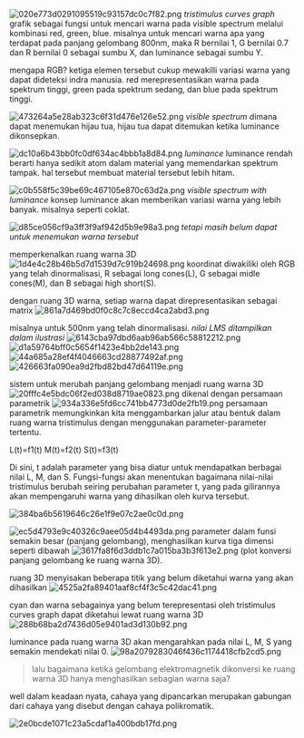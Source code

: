 ![020e773d0291095519c93157dc0c7f82.png](../../../_resources/020e773d0291095519c93157dc0c7f82.png)
*tristimulus curves graph*
grafik sebagai fungsi untuk mencari warna pada visible spectrum melalui kombinasi red, green, blue. misalnya untuk mencari warna apa yang terdapat pada panjang gelombang 800nm, maka R bernilai 1, G bernilai 0.7 dan R bernilai 0 sebagai sumbu X, dan luminance sebagai sumbu Y. 

mengapa RGB?
ketiga elemen tersebut cukup mewakilli variasi warna yang dapat dideteksi indra manusia. red merepresentasikan warna pada spektrum tinggi, green pada spektrum sedang, dan blue pada spektrum tinggi. 

![473264a5e28ab323c6f31d476e126e52.png](../../../_resources/473264a5e28ab323c6f31d476e126e52.png)
*visible spectrum*
dimana dapat menemukan hijau tua, hijau tua dapat ditemukan ketika luminance dikonsepkan. 

![dc10a6b43bb0fc0df634ac4bbb1a8d84.png](../../../_resources/dc10a6b43bb0fc0df634ac4bbb1a8d84.png)
*luminance*
luminance rendah berarti hanya sedikit atom dalam material yang memendarkan spektrum tampak. hal tersebut membuat material tersebut lebih hitam. 

![c0b558f5c39be69c467105e870c63d2a.png](../../../_resources/c0b558f5c39be69c467105e870c63d2a.png)
*visible spectrum with luminance*
konsep luminance akan memberikan variasi warna yang lebih banyak. misalnya seperti coklat. 

![d85ce056cf9a3ff3f9af942d5b9e98a3.png](../../../_resources/d85ce056cf9a3ff3f9af942d5b9e98a3.png)
*tetapi masih belum dapat untuk menemukan warna tersebut*

memperkenalkan ruang warna 3D
![1d4e4c28b46b5d7d1539d7c919b24698.png](../../../_resources/1d4e4c28b46b5d7d1539d7c919b24698.png)
koordinat diwakiliki oleh RGB yang telah dinormalisasi, R sebagai long cones(L), G sebagai midle cones(M), dan B sebagai high short(S).

dengan ruang 3D warna, setiap warna dapat direpresentasikan sebagai matrix
![861a7d469bd0f0c8c7c8eccd4ca2abd3.png](../../../_resources/861a7d469bd0f0c8c7c8eccd4ca2abd3.png)

misalnya untuk 500nm yang telah dinormalisasi. *nilai LMS ditampilkan dalam ilustrasi*
![6143cba97dbd6aab96ab566c58812212.png](../../../_resources/6143cba97dbd6aab96ab566c58812212.png)
![d1a59764bff0c5654f1423e4bb2de143.png](../../../_resources/d1a59764bff0c5654f1423e4bb2de143.png)
![44a685a28ef4f4046663cd28877492af.png](../../../_resources/44a685a28ef4f4046663cd28877492af.png)
![426663fa090ea9d2fbd82bd47d64119e.png](../../../_resources/426663fa090ea9d2fbd82bd47d64119e.png)

sistem untuk merubah panjang gelombang menjadi ruang warna 3D
![20fffc4e5bdc06f2ed038d8719ae0823.png](../../../_resources/20fffc4e5bdc06f2ed038d8719ae0823.png)
dikenal dengan persamaan parametrik
![934a336e5fd6cc741bb4773d0de2fb19.png](../../../_resources/934a336e5fd6cc741bb4773d0de2fb19.png)
persamaan parametrik memungkinkan kita menggambarkan jalur atau bentuk dalam ruang warna tristimulus dengan menggunakan parameter-parameter tertentu.

L(t)=f1(t)
M(t)=f2(t)
S(t)=f3(t)

Di sini, t adalah parameter yang bisa diatur untuk mendapatkan berbagai nilai L, M, dan S. Fungsi-fungsi akan menentukan bagaimana nilai-nilai tristimulus berubah seiring perubahan parameter t, yang pada gilirannya akan mempengaruhi warna yang dihasilkan oleh kurva tersebut.

![384ba6b5619646c26e1f9e07c2ae0c0d.png](../../../_resources/384ba6b5619646c26e1f9e07c2ae0c0d.png)

![ec5d4793e9c40326c9aee05d4b4493da.png](../../../_resources/ec5d4793e9c40326c9aee05d4b4493da.png)
parameter dalam funsi semakin besar (panjang gelombang), menghasilkan kurva tiga dimensi seperti dibawah
![3617fa8f6d3ddb1c7a015ba3b3f613e2.png](../../../_resources/3617fa8f6d3ddb1c7a015ba3b3f613e2.png)
(plot konversi panjang gelombang ke ruang warna 3D).

ruang 3D menyisakan beberapa titik yang belum diketahui warna yang akan dihasilkan
![4525a2fa89401aaf8cf4f3c5c42dac41.png](../../../_resources/4525a2fa89401aaf8cf4f3c5c42dac41.png)

cyan dan warna sebagainya yang belum terepresentasi oleh tristimulus curves graph dapat diketahui lewat ruang warna 3D
![288b68ba2d7436d05e9401ad3d130b92.png](../../../_resources/288b68ba2d7436d05e9401ad3d130b92.png)

luminance pada ruang warna 3D akan mengarahkan pada nilai L, M, S yang semakin mendekati nilai 0. 
![98a2079283046f436c1174418cfb2cd5.png](../../../_resources/98a2079283046f436c1174418cfb2cd5.png)

> lalu bagaimana ketika gelombang elektromagnetik dikonversi ke ruang warna 3D hanya menghasilkan sebagian warna saja?

well dalam keadaan nyata, cahaya yang dipancarkan merupakan gabungan dari cahaya yang disebut dengan cahaya polikromatik. 

![2e0bcde1071c23a5cdaf1a400bdb17fd.png](../../../_resources/2e0bcde1071c23a5cdaf1a400bdb17fd.png)